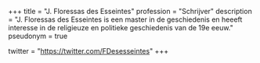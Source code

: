 +++
title       = "J. Floressas des Esseintes"
profession  = "Schrijver"
description = "J. Floressas des Esseintes is een master in de geschiedenis en heeeft interesse in de religieuze en politieke geschiedenis van de 19e eeuw."
pseudonym   = true

twitter = "https://twitter.com/FDesesseintes"
+++
